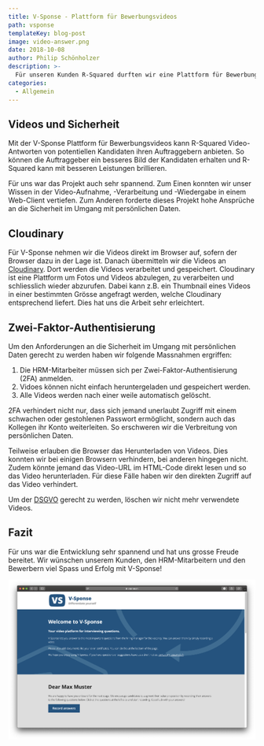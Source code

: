 ```yaml
---
title: V-Sponse - Plattform für Bewerbungsvideos
path: vsponse
templateKey: blog-post
image: video-answer.png
date: 2018-10-08
author: Philip Schönholzer
description: >-
  Für unseren Kunden R-Squared durften wir eine Plattform für Bewerbungsvideos entwickeln. Mit dieser möchte R-Squared noch persönlichere Dossiers zur Verfügung stellen.
categories:
  - Allgemein
---
```


## Videos und Sicherheit

Mit der V-Sponse Plattform für Bewerbungsvideos kann R-Squared Video-Antworten von potentiellen Kandidaten ihren Auftraggebern anbieten. So können die Auftraggeber ein besseres Bild der Kandidaten erhalten und R-Squared kann mit besseren Leistungen brillieren.

Für uns war das Projekt auch sehr spannend. Zum Einen konnten wir unser Wissen in der Video-Aufnahme, -Verarbeitung und -Wiedergabe in einem Web-Client vertiefen. Zum Anderen forderte dieses Projekt hohe Ansprüche an die Sicherheit im Umgang mit persönlichen Daten.

## Cloudinary

Für V-Sponse nehmen wir die Videos direkt im Browser auf, sofern der Browser dazu in der Lage ist. Danach übermitteln wir die Videos an [Cloudinary](https://cloudinary.com). Dort werden die Videos verarbeitet und gespeichert. Cloudinary ist eine Plattform um Fotos und Videos abzulegen, zu verarbeiten und schliesslich wieder abzurufen. Dabei kann z.B. ein Thumbnail eines Videos in einer bestimmten Grösse angefragt werden, welche Cloudinary entsprechend liefert. Dies hat uns die Arbeit sehr erleichtert.

## Zwei-Faktor-Authentisierung

Um den Anforderungen an die Sicherheit im Umgang mit persönlichen Daten gerecht zu werden haben wir folgende Massnahmen ergriffen:

1.  Die HRM-Mitarbeiter müssen sich per Zwei-Faktor-Authentisierung (2FA) anmelden.
1.  Vidoes können nicht einfach heruntergeladen und gespeichert werden.
1.  Alle Videos werden nach einer weile automatisch gelöscht.

2FA verhindert nicht nur, dass sich jemand unerlaubt Zugriff mit einem schwachen oder gestohlenen Passwort ermöglicht, sondern auch das Kollegen ihr Konto weiterleiten. So erschweren wir die Verbreitung von persönlichen Daten.

Teilweise erlauben die Browser das Herunterladen von Videos. Dies konnten wir bei einigen Browsern verhindern, bei anderen hingegen nicht. Zudem könnte jemand das Video-URL im HTML-Code direkt lesen und so das Video herunterladen. Für diese Fälle haben wir den direkten Zugriff auf das Video verhindert.

Um der [DSGVO](https://de.wikipedia.org/wiki/Datenschutz-Grundverordnung) gerecht zu werden, löschen wir nicht mehr verwendete Videos.

## Fazit

Für uns war die Entwicklung sehr spannend und hat uns grosse Freude bereitet. Wir wünschen unserem Kunden, den HRM-Mitarbeitern und den Bewerbern viel Spass und Erfolg mit V-Sponse!

![Begrüssung in V-Sponse](v-sponse-greeting.png)
